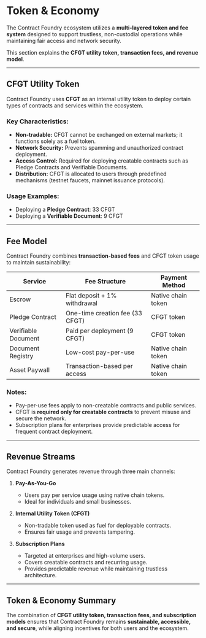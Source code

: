 # Token & Economy

The Contract Foundry ecosystem utilizes a **multi-layered token and fee system** designed to support trustless, non-custodial operations while maintaining fair access and network security.

This section explains the **CFGT utility token, transaction fees, and revenue model**.

---

## CFGT Utility Token

Contract Foundry uses **CFGT** as an internal utility token to deploy certain types of contracts and services within the ecosystem.

### Key Characteristics:

* **Non-tradable:** CFGT cannot be exchanged on external markets; it functions solely as a fuel token.
* **Network Security:** Prevents spamming and unauthorized contract deployment.
* **Access Control:** Required for deploying creatable contracts such as Pledge Contracts and Verifiable Documents.
* **Distribution:** CFGT is allocated to users through predefined mechanisms (testnet faucets, mainnet issuance protocols).

### Usage Examples:

* Deploying a **Pledge Contract**: 33 CFGT
* Deploying a **Verifiable Document**: 9 CFGT

---

## Fee Model

Contract Foundry combines **transaction-based fees** and CFGT token usage to maintain sustainability:

| Service             | Fee Structure                   | Payment Method     |
| ------------------- | ------------------------------- | ------------------ |
| Escrow              | Flat deposit + 1% withdrawal    | Native chain token |
| Pledge Contract     | One-time creation fee (33 CFGT) | CFGT token         |
| Verifiable Document | Paid per deployment (9 CFGT)    | CFGT token         |
| Document Registry   | Low-cost pay-per-use            | Native chain token |
| Asset Paywall       | Transaction-based per access    | Native chain token |

### Notes:

* Pay-per-use fees apply to non-creatable contracts and public services.
* CFGT is **required only for creatable contracts** to prevent misuse and secure the network.
* Subscription plans for enterprises provide predictable access for frequent contract deployment.

---

## Revenue Streams

Contract Foundry generates revenue through three main channels:

1. **Pay-As-You-Go**

   * Users pay per service usage using native chain tokens.
   * Ideal for individuals and small businesses.

2. **Internal Utility Token (CFGT)**

   * Non-tradable token used as fuel for deployable contracts.
   * Ensures fair usage and prevents tampering.

3. **Subscription Plans**

   * Targeted at enterprises and high-volume users.
   * Covers creatable contracts and recurring usage.
   * Provides predictable revenue while maintaining trustless architecture.

---

## Token & Economy Summary

The combination of **CFGT utility token, transaction fees, and subscription models** ensures that Contract Foundry remains **sustainable, accessible, and secure**, while aligning incentives for both users and the ecosystem.
